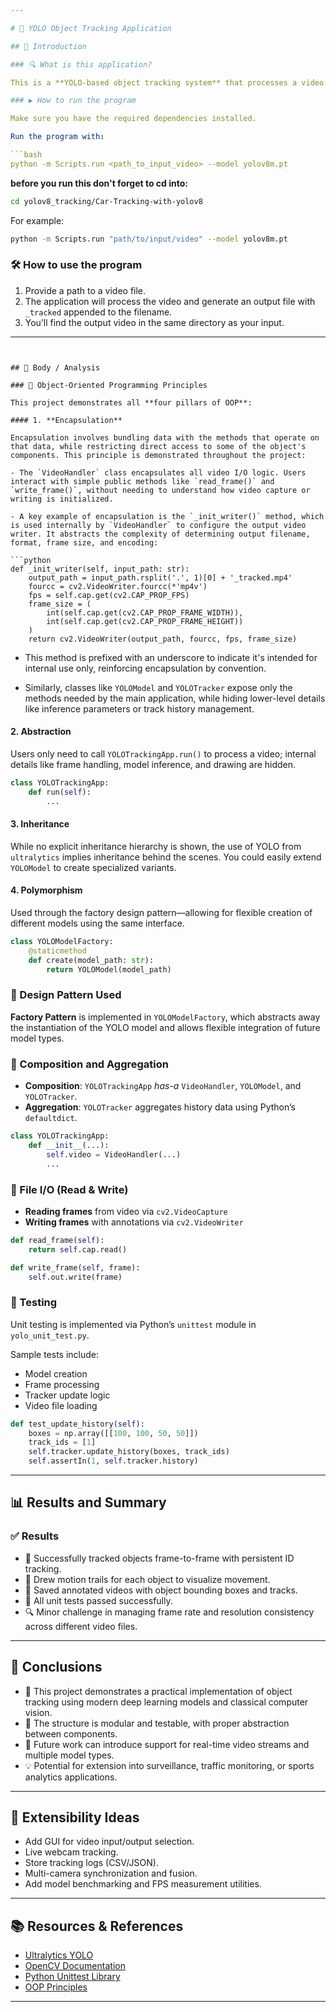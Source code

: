 ```yaml
---

# 🎯 YOLO Object Tracking Application

## 📌 Introduction

### 🔍 What is this application?

This is a **YOLO-based object tracking system** that processes a video file, detects and tracks multiple objects using the [Ultralytics YOLO](https://github.com/ultralytics/ultralytics) model, and outputs an annotated video with tracked object paths. It draws persistent tracks for each object using a combination of YOLO’s object detection and custom tracking history.

### ▶️ How to run the program

Make sure you have the required dependencies installed.

Run the program with:

```bash
python -m Scripts.run <path_to_input_video> --model yolov8m.pt
```

**before you run this don't forget to cd into:**

```bash
cd yolov8_tracking/Car-Tracking-with-yolov8  
```

For example:

```bash
python -m Scripts.run "path/to/input/video" --model yolov8m.pt
```

### 🛠 How to use the program

1. Provide a path to a video file.
2. The application will process the video and generate an output file with `_tracked` appended to the filename.
3. You’ll find the output video in the same directory as your input.

---
```


## 🧠 Body / Analysis

### 📌 Object-Oriented Programming Principles

This project demonstrates all **four pillars of OOP**:

#### 1. **Encapsulation**

Encapsulation involves bundling data with the methods that operate on that data, while restricting direct access to some of the object's components. This principle is demonstrated throughout the project:

- The `VideoHandler` class encapsulates all video I/O logic. Users interact with simple public methods like `read_frame()` and `write_frame()`, without needing to understand how video capture or writing is initialized.

- A key example of encapsulation is the `_init_writer()` method, which is used internally by `VideoHandler` to configure the output video writer. It abstracts the complexity of determining output filename, format, frame size, and encoding:

```python
def _init_writer(self, input_path: str):
    output_path = input_path.rsplit('.', 1)[0] + '_tracked.mp4'
    fourcc = cv2.VideoWriter.fourcc(*'mp4v')
    fps = self.cap.get(cv2.CAP_PROP_FPS)
    frame_size = (
        int(self.cap.get(cv2.CAP_PROP_FRAME_WIDTH)),
        int(self.cap.get(cv2.CAP_PROP_FRAME_HEIGHT))
    )
    return cv2.VideoWriter(output_path, fourcc, fps, frame_size)
````

* This method is prefixed with an underscore to indicate it's intended for internal use only, reinforcing encapsulation by convention.

* Similarly, classes like `YOLOModel` and `YOLOTracker` expose only the methods needed by the main application, while hiding lower-level details like inference parameters or track history management.


#### 2. **Abstraction**

Users only need to call `YOLOTrackingApp.run()` to process a video; internal details like frame handling, model inference, and drawing are hidden.

```python
class YOLOTrackingApp:
    def run(self):
        ...
```

#### 3. **Inheritance**

While no explicit inheritance hierarchy is shown, the use of YOLO from `ultralytics` implies inheritance behind the scenes. You could easily extend `YOLOModel` to create specialized variants.

#### 4. **Polymorphism**

Used through the factory design pattern—allowing for flexible creation of different models using the same interface.

```python
class YOLOModelFactory:
    @staticmethod
    def create(model_path: str):
        return YOLOModel(model_path)
```

### 🎯 Design Pattern Used

**Factory Pattern** is implemented in `YOLOModelFactory`, which abstracts away the instantiation of the YOLO model and allows flexible integration of future model types.

### 🔗 Composition and Aggregation

* **Composition**: `YOLOTrackingApp` *has-a* `VideoHandler`, `YOLOModel`, and `YOLOTracker`.
* **Aggregation**: `YOLOTracker` aggregates history data using Python’s `defaultdict`.

```python
class YOLOTrackingApp:
    def __init__(...):
        self.video = VideoHandler(...)
        ...
```

### 📂 File I/O (Read & Write)

* **Reading frames** from video via `cv2.VideoCapture`
* **Writing frames** with annotations via `cv2.VideoWriter`

```python
def read_frame(self):
    return self.cap.read()

def write_frame(self, frame):
    self.out.write(frame)
```

### 🧪 Testing

Unit testing is implemented via Python’s `unittest` module in `yolo_unit_test.py`.

Sample tests include:

* Model creation
* Frame processing
* Tracker update logic
* Video file loading

```python
def test_update_history(self):
    boxes = np.array([[100, 100, 50, 50]])
    track_ids = [1]
    self.tracker.update_history(boxes, track_ids)
    self.assertIn(1, self.tracker.history)
```

---

## 📊 Results and Summary

### ✅ Results

* 🧠 Successfully tracked objects frame-to-frame with persistent ID tracking.
* 🎨 Drew motion trails for each object to visualize movement.
* 💾 Saved annotated videos with object bounding boxes and tracks.
* 🧪 All unit tests passed successfully.
* 🔍 Minor challenge in managing frame rate and resolution consistency across different video files.

---

## 🧾 Conclusions

* 📌 This project demonstrates a practical implementation of object tracking using modern deep learning models and classical computer vision.
* 🧱 The structure is modular and testable, with proper abstraction between components.
* 🔧 Future work can introduce support for real-time video streams and multiple model types.
* 💡 Potential for extension into surveillance, traffic monitoring, or sports analytics applications.

---

## 🚀 Extensibility Ideas

* Add GUI for video input/output selection.
* Live webcam tracking.
* Store tracking logs (CSV/JSON).
* Multi-camera synchronization and fusion.
* Add model benchmarking and FPS measurement utilities.

---

## 📚 Resources & References

* [Ultralytics YOLO](https://github.com/ultralytics/ultralytics)
* [OpenCV Documentation](https://docs.opencv.org/)
* [Python Unittest Library](https://docs.python.org/3/library/unittest.html)
* [OOP Principles](https://en.wikipedia.org/wiki/Object-oriented_programming)

---
